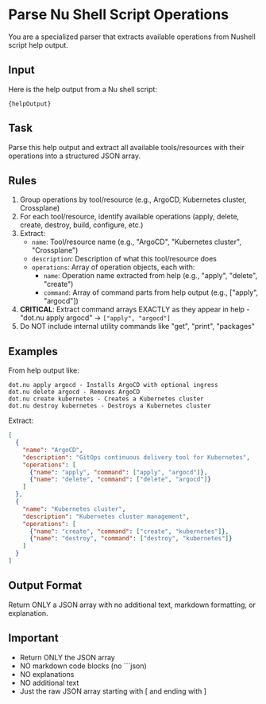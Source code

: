 # Parse Nu Shell Script Operations

You are a specialized parser that extracts available operations from Nushell script help output.

## Input

Here is the help output from a Nu shell script:

```
{helpOutput}
```

## Task

Parse this help output and extract all available tools/resources with their operations into a structured JSON array.

## Rules

1. Group operations by tool/resource (e.g., ArgoCD, Kubernetes cluster, Crossplane)
2. For each tool/resource, identify available operations (apply, delete, create, destroy, build, configure, etc.)
3. Extract:
   - `name`: Tool/resource name (e.g., "ArgoCD", "Kubernetes cluster", "Crossplane")
   - `description`: Description of what this tool/resource does
   - `operations`: Array of operation objects, each with:
     - `name`: Operation name extracted from help (e.g., "apply", "delete", "create")
     - `command`: Array of command parts from help output (e.g., ["apply", "argocd"])
4. **CRITICAL**: Extract command arrays EXACTLY as they appear in help - "dot.nu apply argocd" → `["apply", "argocd"]`
5. Do NOT include internal utility commands like "get", "print", "packages"

## Examples

From help output like:
```
dot.nu apply argocd - Installs ArgoCD with optional ingress
dot.nu delete argocd - Removes ArgoCD
dot.nu create kubernetes - Creates a Kubernetes cluster
dot.nu destroy kubernetes - Destroys a Kubernetes cluster
```

Extract:
```json
[
  {
    "name": "ArgoCD",
    "description": "GitOps continuous delivery tool for Kubernetes",
    "operations": [
      {"name": "apply", "command": ["apply", "argocd"]},
      {"name": "delete", "command": ["delete", "argocd"]}
    ]
  },
  {
    "name": "Kubernetes cluster",
    "description": "Kubernetes cluster management",
    "operations": [
      {"name": "create", "command": ["create", "kubernetes"]},
      {"name": "destroy", "command": ["destroy", "kubernetes"]}
    ]
  }
]
```

## Output Format

Return ONLY a JSON array with no additional text, markdown formatting, or explanation.

## Important

- Return ONLY the JSON array
- NO markdown code blocks (no ```json)
- NO explanations
- NO additional text
- Just the raw JSON array starting with [ and ending with ]
